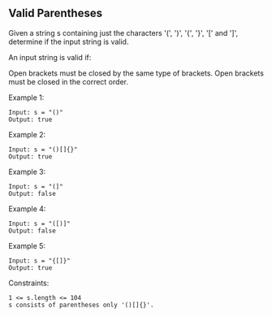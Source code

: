 ## Valid Parentheses
Given a string s containing just the characters '(', ')', '{', '}', '[' and ']', determine if the input string is valid.

An input string is valid if:

Open brackets must be closed by the same type of brackets.
Open brackets must be closed in the correct order.
 

Example 1:
```code
Input: s = "()"
Output: true
```
Example 2:
```code
Input: s = "()[]{}"
Output: true
```
Example 3:
```code
Input: s = "(]"
Output: false
```
Example 4:
```code
Input: s = "([)]"
Output: false
```
Example 5:
```code
Input: s = "{[]}"
Output: true
```

Constraints:
```code
1 <= s.length <= 104
s consists of parentheses only '()[]{}'.
```